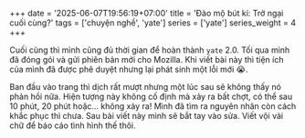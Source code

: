 +++
date = '2025-06-07T19:56:19+07:00'
title = 'Đào mộ bút kí: Trở ngại cuối cùng?'
tags = ['chuyện nghề', 'yate']
series = ['yate']
series_weight = 4
+++

Cuối cùng thì mình cũng đủ thời gian để hoàn thành `yate` 2.0. Tối qua mình đã đóng gói và gửi phiên bản mới cho Mozilla. Khi viết bài này thì tiện ích của mình đã được phê duyệt nhưng lại phát sinh một lỗi mới 😭.

Ban đầu vào trang thì dịch rất mượt nhưng một lúc sau sẽ không thấy nó phản hồi nữa. Hiện tượng này không cố định mà xảy ra bất chợt, có thể sau 10 phút, 20 phút hoặc... không xảy ra! Mình đã tìm ra nguyên nhân còn cách khắc phục thì chưa. Sau bài viết này mình sẽ bắt tay vào sửa. Viết vội vài chữ để báo cáo tình hình thế thôi.
